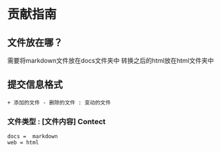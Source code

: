 # 贡献指南
## 文件放在哪？
需要将markdown文件放在docs文件夹中
转换之后的html放在html文件夹中

## 提交信息格式
``+ 添加的文件 - 删除的文件 : 变动的文件``
### 文件类型 : [文件内容] Contect
```text
docs =  markdown
web = html
```